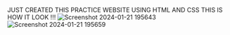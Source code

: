 JUST CREATED THIS PRACTICE WEBSITE USING HTML AND CSS 
THIS IS HOW IT LOOK !!!
![Screenshot 2024-01-21 195643](https://github.com/Abhi9shinde/Photography-portfolio/assets/143414991/e8caf8ab-53b3-4616-9422-7656aeb44618)
![Screenshot 2024-01-21 195659](https://github.com/Abhi9shinde/Photography-portfolio/assets/143414991/0a8fae5e-37e0-4ff0-a5c3-aee646588f35)
